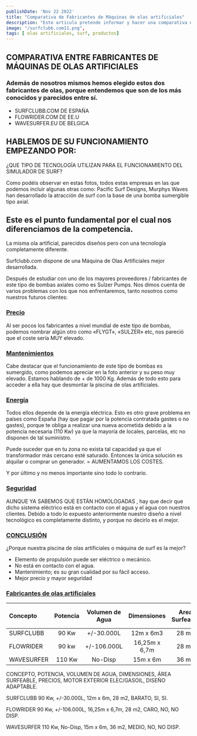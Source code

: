 ```yaml
---
publishDate: 'Nov 22 2022'
title: "Comparativa de Fabricantes de Máquinas de olas artificiales"
description: "Este articulo pretende informar y hacer una comparativa entre fabricantes de olas artificiales."
image: "/surfclubb.com11.png",
tags: [ olas artificiales, surf, productos]
---
```


## COMPARATIVA ENTRE FABRICANTES DE MÁQUINAS DE OLAS ARTIFICIALES

### Además de nosotros mismos hemos elegido estos dos fabricantes de olas, porque entendemos que son de los más conocidos y parecidos entre sí.

- SURFCLUBB.COM     DE   ESPAÑA
- FLOWRIDER.COM     DE   EE.U
- WAVESURFER.EU     DE   BELGICA

## HABLEMOS DE SU FUNCIONAMIENTO EMPEZANDO POR:

¿QUE TIPO DE TECNOLOGÍA UTILIZAN PARA EL FUNCIONAMIENTO DEL SIMULADOR DE SURF?

Como podéis observar en estas fotos, todos estas empresas en las que podemos incluir algunas otras como: Pacific Surf Designs, Murphys Waves han desarrollado la atracción de surf con la base de una bomba sumergible tipo axial.



## Este es el punto fundamental por el cual nos diferenciamos de la competencia.

La misma ola artificial, parecidos diseños pero con una tecnología completamente diferente.

Surfclubb.com dispone de una Máquina de Olas Artificiales mejor desarrollada.

Después de estudiar con uno de los mayores proveedores / fabricantes de este tipo de bombas axiales como es Sulzer Pumps. Nos dimos cuenta de varios problemas con los que nos enfrentaremos, tanto nosotros como nuestros futuros clientes:

### [Precio](https://)

Al ser pocos los fabricantes a nivel mundial de este tipo de bombas, podemos nombrar algún otro como «FLYGT», «SULZER» etc, nos pareció que el coste sería MUY elevado.

### [Mantenimientos](https://)

Cabe destacar que el funcionamiento de este tipo de bombas es sumergido, como podemos apreciar en la foto anterior y su peso muy elevado. Estamos hablando de + de 1000 Kg. Además de todo esto para acceder a ella hay que desmontar la piscina de olas artificiales.

### [Energía](https://)

Todos ellos depende de la energía eléctrica. Esto es otro grave problema en países como España (hay que pagar por la potencia contratada gastes o no gastes), porque te obliga a realizar una nueva acometida debido a la potencia necesaria (110 Kw) ya que la mayoría de locales, parcelas, etc no disponen de tal suministro.

Puede suceder que en tu zona no exista tal capacidad ya que el transformador más cercano esté saturado. Entonces la única solución es alquilar o comprar un generador. = AUMENTAMOS LOS COSTES.

Y por último y no menos importante sino todo lo contrario.

### [Seguridad](https://)

AUNQUE YA SABEMOS QUE ESTÁN HOMOLOGADAS
, hay que decir que dicho sistema eléctrico está en contacto con el agua y el agua con nuestros clientes.
Debido a todo lo expuesto anteriormente nuestro diseño a nivel tecnológico es completamente distinto, y porque no decirlo es el mejor.

### [CONCLUSIÓN](https://)

¿Porque nuestra piscina de olas artificiales o máquina de surf es la mejor?

- Elemento de propulsión puede ser eléctrico o mecánico.
- No está en contacto con el agua.
- Mantenimiento; es su gran cualidad por su fácil acceso.
- Mejor precio y mayor seguridad


### [Fabricantes de olas artificiales](https://)

| Concepto   | Potencia | Volumen de Agua | Dimensiones | Area Surfeable | Precios | MOTOR EXTERIOR ELEC/GASOIL | DISEÑO ADAPTABLE
| :--------- | :----------:| :----------: | :----------: | :-----------: | :-----: | :------------------------: | :----------:
| SURFCLUBB  | 90 Kw		   | +/-30.000L   | 12m x 6m3    | 28 m2         | BARATO  | SI                         | SI
| FLOWRIDER  | 90 kw       | +/-106.000L  | 16,25m x 6,7m| 28 m2         | CARO    | NO                         |	NO DISP
| WAVESURFER | 110 Kw      |	No-Disp	    |15m x 6m      | 36 m2         | MEDIO   | NO                         | NO DISP  

CONCEPTO, POTENCIA, VOLUMEN DE AGUA, DIMENSIONES, ÁREA SURFEABLE, PRECIOS, MOTOR EXTERIOR ELEC/GASOIL, DISEÑO ADAPTABLE.

SURFCLUBB 90 Kw, +/-30.000L, 12m x 6m, 28 m2, BARATO, SI, SI.	  	    

FLOWRIDER 90 Kw, +/-106.000L, 16,25m x 6,7m,	28 m2, CARO,	NO,	NO DISP.    

WAVESURFER  110 Kw,	No-Disp,	15m x 6m,	36 m2, MEDIO,	NO, NO DISP.   


